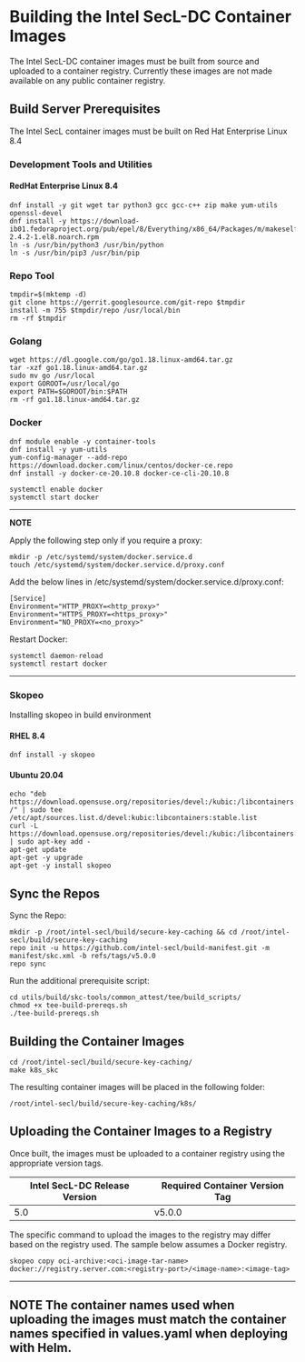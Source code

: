 # Building the Intel SecL-DC Container Images

The Intel SecL-DC container images must be built from source and uploaded to a container registry.  Currently these images are not made available on any public container registry.

## Build Server Prerequisites
The Intel SecL container images must be built on Red Hat Enterprise Linux 8.4

### Development Tools and Utilities

#### RedHat Enterprise Linux 8.4

```
dnf install -y git wget tar python3 gcc gcc-c++ zip make yum-utils openssl-devel
dnf install -y https://download-ib01.fedoraproject.org/pub/epel/8/Everything/x86_64/Packages/m/makeself-2.4.2-1.el8.noarch.rpm
ln -s /usr/bin/python3 /usr/bin/python
ln -s /usr/bin/pip3 /usr/bin/pip
```

### Repo Tool

```
tmpdir=$(mktemp -d)
git clone https://gerrit.googlesource.com/git-repo $tmpdir
install -m 755 $tmpdir/repo /usr/local/bin
rm -rf $tmpdir
```

### Golang

```
wget https://dl.google.com/go/go1.18.linux-amd64.tar.gz
tar -xzf go1.18.linux-amd64.tar.gz
sudo mv go /usr/local
export GOROOT=/usr/local/go
export PATH=$GOROOT/bin:$PATH
rm -rf go1.18.linux-amd64.tar.gz
```

### Docker

```
dnf module enable -y container-tools
dnf install -y yum-utils
yum-config-manager --add-repo https://download.docker.com/linux/centos/docker-ce.repo
dnf install -y docker-ce-20.10.8 docker-ce-cli-20.10.8

systemctl enable docker
systemctl start docker
```

---
**NOTE**

Apply the following step only if you require a proxy:

```
mkdir -p /etc/systemd/system/docker.service.d
touch /etc/systemd/system/docker.service.d/proxy.conf
```

Add the below lines in /etc/systemd/system/docker.service.d/proxy.conf:

```
[Service]
Environment="HTTP_PROXY=<http_proxy>"
Environment="HTTPS_PROXY=<https_proxy>"
Environment="NO_PROXY=<no_proxy>"
```

Restart Docker:

```
systemctl daemon-reload
systemctl restart docker
```

---

### Skopeo

Installing skopeo in build environment

#### RHEL 8.4
```
dnf install -y skopeo
```

#### Ubuntu 20.04
```
echo "deb https://download.opensuse.org/repositories/devel:/kubic:/libcontainers:/stable/xUbuntu_20.04/ /" | sudo tee /etc/apt/sources.list.d/devel:kubic:libcontainers:stable.list
curl -L https://download.opensuse.org/repositories/devel:/kubic:/libcontainers:/stable/xUbuntu_20.04/Release.key | sudo apt-key add -
apt-get update
apt-get -y upgrade
apt-get -y install skopeo
```

## Sync the Repos


Sync the Repo:

```
mkdir -p /root/intel-secl/build/secure-key-caching && cd /root/intel-secl/build/secure-key-caching
repo init -u https://github.com/intel-secl/build-manifest.git -m manifest/skc.xml -b refs/tags/v5.0.0
repo sync
```

Run the additional prerequisite script:

```
cd utils/build/skc-tools/common_attest/tee/build_scripts/
chmod +x tee-build-prereqs.sh
./tee-build-prereqs.sh
```

## Building the Container Images

```
cd /root/intel-secl/build/secure-key-caching/
make k8s_skc
```

The resulting container images will be placed in the following folder:

```
/root/intel-secl/build/secure-key-caching/k8s/
```


## Uploading the Container Images to a Registry

Once built, the images must be uploaded to a container registry using the appropriate version tags.  

| Intel SecL-DC Release Version | Required Container Version Tag |
| ----------------------------- | ------------------------------ |
| 5.0                           | v5.0.0                         |

The specific command to upload the images to the registry may differ based on the registry used.  The sample below assumes a Docker registry.

```
skopeo copy oci-archive:<oci-image-tar-name> docker://registry.server.com:<registry-port>/<image-name>:<image-tag>
```

---
**NOTE**
The container names used when uploading the images must match the container names specified in values.yaml when deploying with Helm.
---
